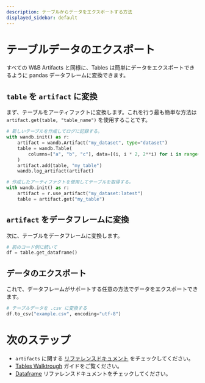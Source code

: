 ```yaml
---
description: テーブルからデータをエクスポートする方法
displayed_sidebar: default
---
```



# テーブルデータのエクスポート
すべての W&B Artifacts と同様に、Tables は簡単にデータをエクスポートできるように pandas データフレームに変換できます。

## `table` を `artifact` に変換
まず、テーブルをアーティファクトに変換します。これを行う最も簡単な方法は `artifact.get(table, "table_name")` を使用することです。

```python
# 新しいテーブルを作成してログに記録する。
with wandb.init() as r:
    artifact = wandb.Artifact("my_dataset", type="dataset")
    table = wandb.Table(
        columns=["a", "b", "c"], data=[(i, i * 2, 2**i) for i in range(10)]
    )
    artifact.add(table, "my_table")
    wandb.log_artifact(artifact)

# 作成したアーティファクトを使用してテーブルを取得する。
with wandb.init() as r:
    artifact = r.use_artifact("my_dataset:latest")
    table = artifact.get("my_table")
```

## `artifact` をデータフレームに変換
次に、テーブルをデータフレームに変換します。

```python
# 前のコード例に続いて
df = table.get_dataframe()
```

## データのエクスポート
これで、データフレームがサポートする任意の方法でデータをエクスポートできます。

```python
# テーブルデータを .csv に変換する
df.to_csv("example.csv", encoding="utf-8")
```

# 次のステップ
- `artifacts` に関する [リファレンスドキュメント](../artifacts/construct-an-artifact.md) をチェックしてください。
- [Tables Walktrough](../tables/tables-walkthrough.md) ガイドをご覧ください。
- [Dataframe](https://pandas.pydata.org/docs/reference/api/pandas.DataFrame.html) リファレンスドキュメントをチェックしてください。